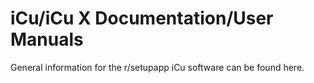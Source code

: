 # iCu/iCu X Documentation/User Manuals
General information for the r/setupapp iCu software can be found here.

